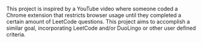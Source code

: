 This project is inspired by a YouTube video where someone coded a Chrome extension that restricts browser usage until they completed
a certain amount of LeetCode questions. This project aims to accomplish a similar goal, incorporating LeetCode and/or DuoLingo or other
user defined criteria.